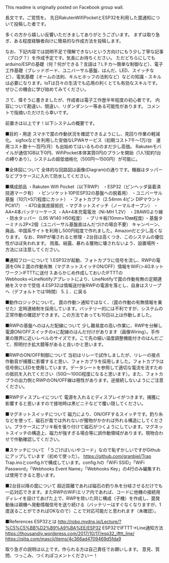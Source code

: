 This readme is originally posted on Facebook group wall.

長文です。ご覚悟を。
先日RakutenWifiPocketとESP32を利用した罠通知について投稿した者です。

多くの方から嬉しい反響いただきましてありがとうございます。
まずは取り急ぎ、ある程度経験者向けに簡易的な作成方法を投稿します。

なお、下記内容では説明不足で理解できないという方向けにもう少し丁寧な記事（ブログ？）を作成予定です。気長にお待ちください。
ただどちらにしてもarduino/ESPの基礎（何？何ができる？言語は？Lチカ～簡単な制御など）、電子工作基礎（ブレッドボード、ユニバーサル基盤、はんだ、LED、スイッチなど）、電気基礎（オームの法則、キルヒホッフの法則など）などの知識・スキルは必要になります。IoTは日々の生活でも応用の利くとても有効なスキルです。ぜひこの機会に学び始めてみてください。

さて、偉そうに書きましたが、作成者は電子工作歴半年程度の初心者です。
内容について勘違い、間違い、リダンダンシー等ある可能性があります。
コメントで指摘いただけたら幸いです。

前置きは以上です！以下システムの概要です。

■目的・用途
スマホで罠の作動状況を確認できるようにし、見回り作業の軽減化。
sigfoxなどを利用した安価なLPWAサービス（初期コスト7千～1万/台　運用コスト数十～百円/月）も出始めてはいるもののまだ少し高価。
Rakutenモバイルが通信1GB以下0円、WifiPocket本体実質0円のプランを開始（1人1契約1台の縛りあり）。システムの超低価格化（500円～1500円）が可能に。

■全体図について
全体的な回路図は画像(Diagram)の通りです。機器はタッパーなどプラケースに入れて防水してください。

■構成部品
・Rakuten Wifi Pocket（以下RWP）
・ESP32（ピンヘッダ装着済　技適マーク有）
・ピンソケット10P(ESP32の基盤への脱着用） 
・ユニバーサル基盤（10穴×5穴程度にカット）
・フォトカプラ（2.54mm 4ピン DIPマウント PC817）
・47Ω金属皮膜抵抗
・マグネットスイッチ（ノーマルオープン）
・AA×4本バッテリーケース
・AA×4本充電電池（Ni-MH 1.2V） 
・28AWGより線
・防水タッパー（L95 W140 H50程度）
・ブリキ板(10mm×10㎜程度)
・基盤ターミナル2P×2個（ユニバーサル基盤直はんだづけの場合不要）
キャンペーン、廃品、中国系サイトを利用し500円程度で作れました。Amazonだと少し高くなります。
なお、RWPが壊されると修理・2台目は高くつき、このシステムの優位性がほぼ失われます。
雨風、結露、暴れる獲物に壊されないよう、設置場所・方法には注意してください。

■通知フローについて
1.ESP32が起動、フォトカプラに信号を流し、RWPの電源をON
2.罠の作動有無（マグネットスイッチON/OFF）情報をWiFi＞4Gネットワーク＞IFTTTに送付
3.あらかじめ作成しておいたIFTTTのWebhooks→LineNotifyアプレットにより、LineNotifyで罠の作動有無の定期連絡をスマホで受信
4.ESP32は情報送付後RWPの電源を落とし、自身はスリープへ（デフォルトでは1時間）
5.１．に戻る

■動作ロジックについて。
罠の作動＞通知ではなく、（罠の作動の有無情報を乗せた）定時連絡制を採用しています。バッテリー的には不利ですが、システムの正常作動の確認ができます。この方法であっても10日以上は作動しました。

■RWPの基盤へのはんだ配線について
少し難易度の高い作業に、RWPを分解し電源ON/OFFスイッチの±に配線のはんだ付けがあります（画像Wiring）。手作業の限界に近いレベルのサイズです。こて先の細い温度調整機能付きのはんだごて、照明付き拡大鏡等があると良いかと思います。

■RWPのON/OFF制御について
当初はリレーで試作しましたが、リレーの接点作動音が捕獲に影響すると思い、フォトカプラを採用しました。フォトカプラは信号側にLEDを使用しています。データシートを参照して適切な電流を流すための抵抗を入れてください（50Ω～100Ω程度になると思います）。また、フォトカプラの出力側とRWPのON/OFF線は極性があります。逆接続しないようにご注意ください。

■RWPディスプレイについて
電源を入れるとディスプレイがつきます。捕獲に影響すると思いますので接地時は黒ビニテなどで覆い隠してください。

■マグネットスイッチについて
磁力により、ON/OFFするスイッチです。釣り糸などを使って、磁石が風では外れないが獲物がかかれば外れる構造にしてください。プラケースにブリキ板を張り付けて磁石がつくようにしています。マグネットスイッチの構造上、磁力が強すぎる場合等に誤作動領域があります。現物合わせで作動確認してください。

■スケッチについて
「うごけばいいやコード」なので恥ずかしいですがGithubにアップしています（初めて使った）。
https://github.com/granbiel/Trap
Trap.inoとconfig.hで構成しています。config.hの「WiFi SSID」「WiFi Password」「Webhooks Event Name」「Webhooks Key」の4行のみ編集すれば使用できると思います。

■2台目以降の罠について
超近距離であれば磁石の釣り糸を分岐させるだけでも一応対応できます。またRWPのWiFiエリア内であれば、コードに他機の接続用ディレイを設けてあげた上で、RWPを除いた同じ構成（子機）を作成し、罠発動後は親機へ発動情報信号を送り続ける（バッテリーはすぐなくなりますが、1度送ることができればOKなので）ことで対応可能だと思われます（未確認）。

■References
ESP32とは
http://robo.mydns.jp/Lecture/?%C5%C5%BB%D2%B9%A9%BA%EE/ESP32
ESP32でIFTTT→Line通知方法
https://thousandiy.wordpress.com/2017/10/17/esp32_ifttt_line/
https://qiita.com/mascii/items/4c366ad4709469d5fda9


取り急ぎの説明は以上です。作られる方は自己責任でお願いします。
意見、質問、つっこみ、つくれぽコメントくださいー！

